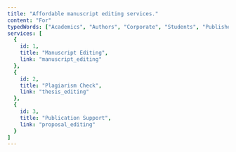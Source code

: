 ```yaml
---
title: "Affordable manuscript editing services."
content: "For"
typedWords: ["Academics", "Authors", "Corporate", "Students", "Publishers"]
services: [
  {
    id: 1,
    title: "Manuscript Editing",
    link: "manuscript_editing"
  },
  {
    id: 2,
    title: "Plagiarism Check",
    link: "thesis_editing"
  },
  {
    id: 3,
    title: "Publication Support",
    link: "proposal_editing"
  }
]
---
```


